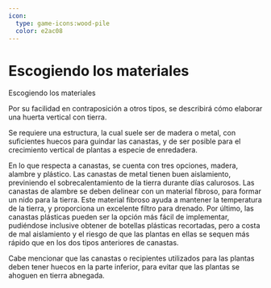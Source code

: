```yaml
---
icon: 
  type: game-icons:wood-pile
  color: e2ac08 
---
```

# Escogiendo los materiales
Escogiendo los materiales

Por su facilidad en contraposición a otros tipos, se describirá cómo elaborar una huerta vertical con tierra.

Se requiere una estructura, la cual suele ser de madera o metal, con suficientes huecos para guindar las canastas, y de ser posible para el crecimiento vertical de plantas a especie de enredadera.

En lo que respecta a canastas, se cuenta con tres opciones, madera, alambre y plástico. Las canastas de metal tienen buen aislamiento, previniendo el sobrecalentamiento de la tierra durante días calurosos. Las canastas de alambre se deben delinear con un material fibroso, para formar un nido para la tierra. Este material fibroso ayuda a mantener la temperatura de la tierra, y proporciona un excelente filtro para drenado. Por último, las canastas plásticas pueden ser la opción más fácil de implementar, pudiéndose inclusive obtener de botellas plásticas recortadas, pero a costa de mal aislamiento y el riesgo de que las plantas en ellas se sequen más rápido que en los dos tipos anteriores de canastas.

Cabe mencionar que las canastas o recipientes utilizados para las plantas deben tener huecos en la parte inferior, para evitar que las plantas se ahoguen en tierra abnegada.